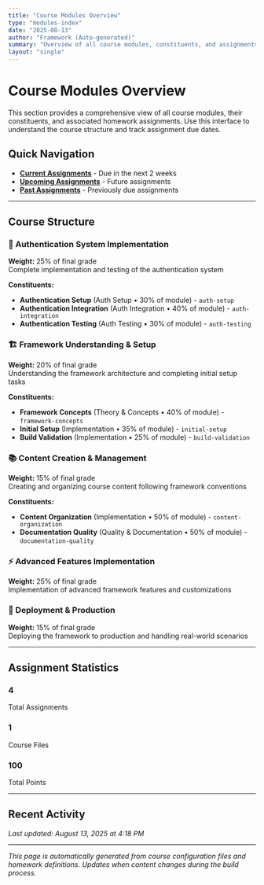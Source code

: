 ```yaml
---
title: "Course Modules Overview"
type: "modules-index"
date: "2025-08-13"
author: "Framework (Auto-generated)"
summary: "Overview of all course modules, constituents, and assignments"
layout: "single"
---
```


# Course Modules Overview

This section provides a comprehensive view of all course modules, their constituents, and associated homework assignments. Use this interface to understand the course structure and track assignment due dates.

## Quick Navigation

- **[Current Assignments](../current_assignments/)** - Due in the next 2 weeks
- **[Upcoming Assignments](../upcoming_assignments/)** - Future assignments
- **[Past Assignments](../past_assignments/)** - Previously due assignments

---

## Course Structure

### 🔐 Authentication System Implementation
**Weight:** 25% of final grade  
Complete implementation and testing of the authentication system

**Constituents:**
- **Authentication Setup** (Auth Setup • 30% of module) - `auth-setup`
- **Authentication Integration** (Auth Integration • 40% of module) - `auth-integration` 
- **Authentication Testing** (Auth Testing • 30% of module) - `auth-testing`

### 🏗️ Framework Understanding & Setup  
**Weight:** 20% of final grade  
Understanding the framework architecture and completing initial setup tasks

**Constituents:**
- **Framework Concepts** (Theory & Concepts • 40% of module) - `framework-concepts`
- **Initial Setup** (Implementation • 35% of module) - `initial-setup`
- **Build Validation** (Implementation • 25% of module) - `build-validation`

### 📚 Content Creation & Management
**Weight:** 15% of final grade  
Creating and organizing course content following framework conventions

**Constituents:**
- **Content Organization** (Implementation • 50% of module) - `content-organization`
- **Documentation Quality** (Quality & Documentation • 50% of module) - `documentation-quality`

### ⚡ Advanced Features Implementation
**Weight:** 25% of final grade  
Implementation of advanced framework features and customizations

### 🚀 Deployment & Production  
**Weight:** 15% of final grade  
Deploying the framework to production and handling real-world scenarios

---

## Assignment Statistics

<div class="module-stats-grid">
    <div class="stat-box stat-success">
        <h3 class="stat-number">4</h3>
        <p class="stat-label">Total Assignments</p>
    </div>
    <div class="stat-box stat-warning">
        <h3 class="stat-number">1</h3>
        <p class="stat-label">Course Files</p>
    </div>
    <div class="stat-box stat-info">
        <h3 class="stat-number">100</h3>
        <p class="stat-label">Total Points</p>
    </div>
</div>

---

## Recent Activity

*Last updated: August 13, 2025 at 4:18 PM*

---

*This page is automatically generated from course configuration files and homework definitions. Updates when content changes during the build process.*